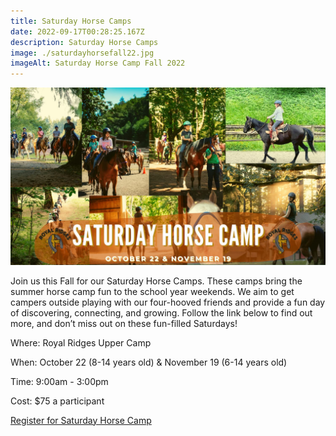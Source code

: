 ```yaml
---
title: Saturday Horse Camps
date: 2022-09-17T00:28:25.167Z
description: Saturday Horse Camps
image: ./saturdayhorsefall22.jpg
imageAlt: Saturday Horse Camp Fall 2022
---
```

![saturdayhorsefall22](saturdayhorsefall22.jpg "saturdayhorsefall22")

Join us this Fall for our Saturday Horse Camps. These camps bring the summer horse camp fun to the school year weekends. We aim to get campers outside playing with our four-hooved friends and provide a fun day of discovering, connecting, and growing. Follow the link below to find out more, and don’t miss out on these fun-filled Saturdays!

Where: Royal Ridges Upper Camp

When: October 22 (8-14 years old) & November 19 (6-14 years old)

Time: 9:00am - 3:00pm

Cost: $75 a participant

<div className='text-center mt-4'>
    <a 
        href='https://www.ultracamp.com/info/upcomingSessions.aspx?idCamp=1145&campCode=151&lnkCategory=Saturday+Day+Camps'
        className='text-green-200 hover:text-indigo-400 hover:underline font-cursive text-2xl'
        target='_blank' 
        rel='noopener noreferrer'
    >Register for Saturday Horse Camp</a>
</div>
